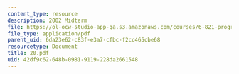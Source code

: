 ```yaml
---
content_type: resource
description: 2002 Midterm
file: https://ol-ocw-studio-app-qa.s3.amazonaws.com/courses/6-821-programming-languages-fall-2002/42df9c62648b09819119228da2661548_20.pdf
file_type: application/pdf
parent_uid: 6da23e62-c83f-e3a7-cfbc-f2cc465cbe68
resourcetype: Document
title: 20.pdf
uid: 42df9c62-648b-0981-9119-228da2661548
---
```

